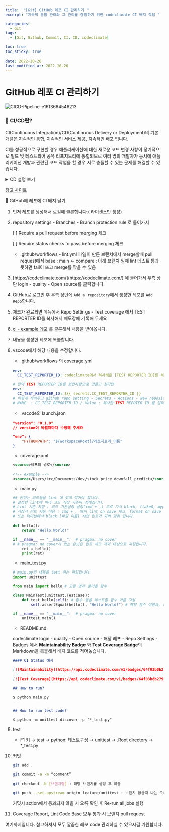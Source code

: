 ```yaml
---
title:  "[Git] GitHub 레포 CI 관리하기 "
excerpt: "지속적 통합 관리와 그 관리를 증명하기 위한 codeclimate CI 배지 작업 "

categories:
  - Git
tags:
  - [Git, Github, Commit, CI, CD, codeclimate]

toc: true
toc_sticky: true
 
date: 2022-10-26
last_modified_at: 2022-10-26
---
```


# GitHub 레포 CI 관리하기

![CICD-Pipeline-e1613664546213](https://user-images.githubusercontent.com/103994044/197958164-9f4ac182-312b-4f64-93dc-a9425d1d9727.png)

### 🦊 CI/CD란?

CI(Continuous Integration)/CD(Continuous Delivery or Deployment)의 기본 개념은 지속적인 통합, 지속적인 서비스 제공, 지속적인 배포 입니다. 

CI를 성공적으로 구현할 경우 애플리케이션에 대한 새로운 코드 변경 사항이 정기적으로 빌드 및 테스트되어 공유 리포지토리에 통합되므로 여러 명의 개발자가 동시에 애플리케이션 개발과 관련된 코드 작업을 할 경우 서로 충돌할 수 있는 문제를 해결할 수 있습니다.

<details>
<summary>CD 설명 보기</summary>
<div markdown="1">

"CD"의 제공(Delivery)과 배포(Deployment)는 파이프라인의 추가 단계에 대한 자동화를 뜻하지만 때로는 얼마나 많은 자동화가 이루어지고 있는지를 설명하기 위해 별도로 사용되기도 합니다.
    
지속적인 *제공*이란 개발자들이 애플리케이션에 적용한 변경 사항이 버그 테스트를 거쳐 리포지토리(예: [GitHub](https://redhatofficial.github.io/#!/main) 또는 컨테이너 레지스트리)에 자동으로 업로드되는 것을 뜻하며, 운영팀은 이 리포지토리에서 애플리케이션을 실시간 프로덕션 환경으로 배포할 수 있습니다. 이는 개발팀과 비즈니스팀 간의 가시성과 커뮤니케이션 부족 문제를 해결해 줍니다. 지속적인 제공은 최소한의 노력으로 새로운 코드를 배포하는 것을 목표로 합니다.
    
지속적인 *배포*(또 다른 의미의 "CD": Continuous Deployment)란 개발자의 변경 사항을 리포지토리에서 고객이 사용 가능한 프로덕션 환경까지 자동으로 릴리스하는 것을 의미합니다. 이는 애플리케이션 제공 속도를 저해하는 수동 프로세스로 인한 운영팀의 프로세스 과부하 문제를 해결합니다. 지속적인 배포는 파이프라인의 다음 단계를 자동화함으로써 지속적인 제공이 가진 장점을 활용합니다.

</div>
</details>

    
[참고 사이트](https://www.redhat.com/ko/topics/devops/what-is-ci-cd)
    

📌 GitHub에 레포에 CI 배지 달기

1. 먼저 레포를 생성해서 로컬에 클론합니다.( 라이센스만 생성)
2. repository settings - Branches - Branch protection rule 로 들어가서
   
    [ ] Require a pull request before merging 체크

    [ ] Require status checks to pass before merging 체크
   - .github/workflows -  lint.yml 파일이 만든 브랜치에서 merge할때
pull request에서 base : main <- compare : 아래 브랜치 일때 lint 테스트 통과 못하면 fail이 뜨고 merge를 막을 수 있음
3. [https://codeclimate.com/](https://codeclimate.com/) 에 들어가서 우측 상단 login - quality - Open source를 클릭합니다.
4. GitHub로 로그인 후 우측 상단에 `Add a repository`에서 생성한 레포를 `Add Repo`합니다.
5. 체크가 완료되면 메뉴에서 Repo Settings - Test coverage 에서 TEST REPORTER ID를 복사해서 메모장에 기록해 두세요
6. [ci - example 레포](https://github.com/anisepy/python-ci-example) 를 클론해서 내용을 받아옵니다.
7. 내용을 생성한 레포에 복붙합니다.
8. vscode에서 해당 내용을 수정합니다.
    - .github/workflows 의 coverage.yml
    
    ```yaml
    env:
      CC_TEST_REPORTER_ID: codeclimate에서 복사해온 [TEST REPORTER ID]를 복붙해주세요
    
    # 만약 TEST REPORTER ID를 보안사항으로 만들고 싶다면
    env:
      CC_TEST_REPORTER_ID: ${{ secrets.CC_TEST_REPORTER_ID }}
    # 이렇게 적어두고 github repo setting - Secrets - Actions - New repository secret 에서 
    # NAME  : CC_TEST_REPORTER_ID / Value : 복사한 TEST REPOTER ID 를 입력하면 된다.
    ```
    
    - .vscode의 launch.json
    
    ```json
    "version": "0.1.0"
    // version이 바뀔때마다 수정해 주세요
    
    "env": {
        "PYTHONPATH": "${workspaceRoot}/레포지토리_이름"
    }
    ```
    
    - coverage.xml
    
    ```xml
    <source>레포의 경로</source>
    
    <!-- example -->
    <source>/Users/krc/Documents/dev/stock_price_downfall_predict</source>
    ```
    
    - main.py
    
    ```python
    ## 원하는 코드들을 lint 에 맞게 적어야 합니다. 
    # 설정한 lint에 따라 코드 작성 기준이 정해집니다.
    # Lint 기준 지정 : 코드-기본설정-설정(cmd + ,) 으로 가서 black, flake8, mypy 등을 체크 
    # 저장시 린트 자동 적용 : cmd + , 에서 lint on save 체크, format on save 체크, settings.json 에서 "editor.codeActionsOnSave": { "source.fixAll.eslint": true } 추가
    # 또는 터미널에서 black [파일 이름] 치면 린트가 되어 맞춰 집니다.
    
    def hello():
        return "Hello World!"
    
    if __name__ == "__main__":  # pragma: no cover
    # # pragma: no cover가 있는 유닛은 린트 체크 제외 대상으로 지정됩니다.
        ret = hello()
        print(ret)
    ```
    
    - main_test.py
    
    ```python
    # main.py의 내용을 test 하는 파일입니다. 
    import unittest
    
    from main import hello # 모듈 명과 불러올 함수
    
    class MainTest(unittest.TestCase):
        def test_hello(self): # 함수 등을 테스트할 함수 이름 지정 
            self.assertEqual(hello(), "Hello World!") # 해당 함수 이름과, return 내용 지정
    
    if __name__ == "__main__":  # pragma: no cover
        unittest.main()
    ```
    
    - README.md
    
    codeclimate login - quality - Open source - 해당 레포 - Repo Settings - Badges 에서 **Maintainability Badge** 와 **Test Coverage Badge**의 Markdown을 복붙해서 배지 코드를 적어놓습니다.
    
    ```markdown
    #### CI Status 예시
    
    [![Maintainability](https://api.codeclimate.com/v1/badges/64f03b8b27952133bfd0/maintainability)](https://codeclimate.com/github/anisepy/stock_price_downfall_predict/maintainability)
    
    [![Test Coverage](https://api.codeclimate.com/v1/badges/64f03b8b27952133bfd0/test_coverage)](https://codeclimate.com/github/anisepy/stock_price_downfall_predict/test_coverage)
    
    ## How to run?
    
    $ python main.py
    
    
    ## How to run test code?
    
    $ python -m unittest discover -p "*_test.py"
    ```
    
    
9. test
    - F1 키 → test → python: 테스트구성 → unittest → .Root directory → *_test.py
10. 커밋
    
    ```bash
    git add .
    
    git commit -a -m “comment”
    
    git checkout -b [브랜치명] : 해당 브랜치를 생성 후 이동
    
    git push --set-upstream origin feature/unittest : 브랜치 없을때 나는 오류, 복붙해서 명령어 치면 브랜치 생성되면서 커밋
    ```
    
    커밋시 action에서 통과되지 않을 시 오류 확인 후 Re-run all jobs 실행 
    
11. Coverage Report, Lint Code Base 모두 통과 시 브랜치 pull request
  
  
  
여기까지입니다. 참고하셔서 모두 깔끔한 레포 code 관리하실 수 있으시길 기원합니다. 